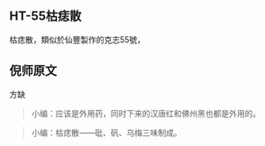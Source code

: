 ## HT-55枯痣散

枯痣散，類似於仙豐製作的克志55號，

## 倪师原文

方缺

> 小编：应该是外用药，同时下来的汉唐红和佛州黑也都是外用的。

> 小编：枯痣散——砒、矾、乌梅三味制成。
